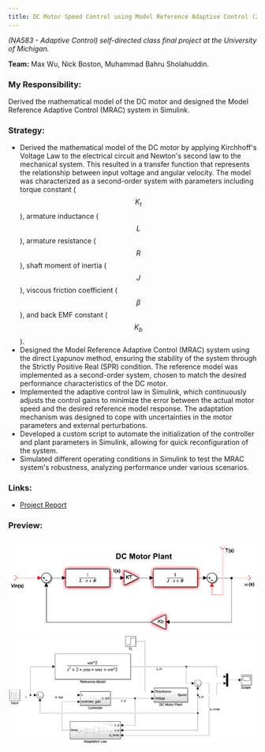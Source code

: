 ```yaml
---
title: DC Motor Speed Control using Model Reference Adaptive Control (2022)
---
```


*(NA583 - Adaptive Control) self-directed class final project at the University of Michigan.*

**Team:** Max Wu, Nick Boston, Muhammad Bahru Sholahuddin.

### My Responsibility:
Derived the mathematical model of the DC motor and designed the Model Reference Adaptive Control (MRAC) system in Simulink.

### Strategy:
- Derived the mathematical model of the DC motor by applying Kirchhoff's Voltage Law to the electrical circuit and Newton's second law to the mechanical system. This resulted in a transfer function that represents the relationship between input voltage and angular velocity. The model was characterized as a second-order system with parameters including torque constant ($$K_t$$), armature inductance ($$L$$), armature resistance ($$R$$), shaft moment of inertia ($$J$$), viscous friction coefficient ($$\beta$$), and back EMF constant ($$K_b$$).
- Designed the Model Reference Adaptive Control (MRAC) system using the direct Lyapunov method, ensuring the stability of the system through the Strictly Positive Real (SPR) condition. The reference model was implemented as a second-order system, chosen to match the desired performance characteristics of the DC motor.
- Implemented the adaptive control law in Simulink, which continuously adjusts the control gains to minimize the error between the actual motor speed and the desired reference model response. The adaptation mechanism was designed to cope with uncertainties in the motor parameters and external perturbations.
- Developed a custom script to automate the initialization of the controller and plant parameters in Simulink, allowing for quick reconfiguration of the system.
- Simulated different operating conditions in Simulink to test the MRAC system's robustness, analyzing performance under various scenarios.

### Links:
- [Project Report](https://drive.google.com/file/d/1EqPa1PUWieJr8wyfv5K7RIT7E4n0ZPSb/view?usp=sharing)

### Preview:
![Simulink DC Motor Model](../assets/img/project_dcMotorMrac_a.png)
![MRAC Subsystem in Simulink](../assets/img/project_dcMotorMrac_b.png)


